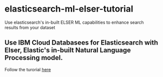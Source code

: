 # elasticsearch-ml-elser-tutorial
Use elasticsearch's in-built ELSER ML capabilities to enhance search results from your dataset


## Use IBM Cloud Databasees for Elasticsearch with Elser, Elastic's in-built Natural Language Processing model.

Follow the turorial [here]()
